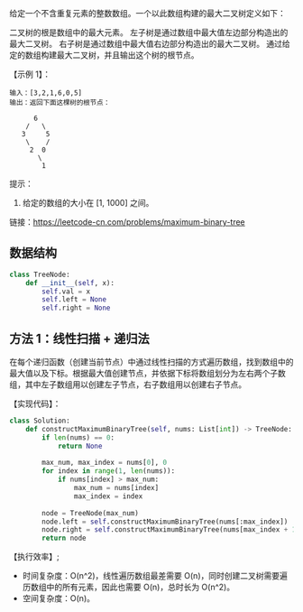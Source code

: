 给定一个不含重复元素的整数数组。一个以此数组构建的最大二叉树定义如下：

二叉树的根是数组中的最大元素。
左子树是通过数组中最大值左边部分构造出的最大二叉树。
右子树是通过数组中最大值右边部分构造出的最大二叉树。
通过给定的数组构建最大二叉树，并且输出这个树的根节点。

【示例 1】：
```
输入：[3,2,1,6,0,5]
输出：返回下面这棵树的根节点：

      6
    /   \
   3     5
    \    / 
     2  0   
       \
        1
```

提示：
1. 给定的数组的大小在 [1, 1000] 之间。

链接：https://leetcode-cn.com/problems/maximum-binary-tree

## 数据结构
```python
class TreeNode:
    def __init__(self, x):
        self.val = x
        self.left = None
        self.right = None
```

## 方法 1：线性扫描 + 递归法
在每个递归函数（创建当前节点）中通过线性扫描的方式遍历数组，找到数组中的最大值以及下标。根据最大值创建节点，并依据下标将数组划分为左右两个子数组，其中左子数组用以创建左子节点，右子数组用以创建右子节点。

【实现代码】：
```python
class Solution:
    def constructMaximumBinaryTree(self, nums: List[int]) -> TreeNode:
        if len(nums) == 0:
            return None
        
        max_num, max_index = nums[0], 0
        for index in range(1, len(nums)):
            if nums[index] > max_num:
                max_num = nums[index]
                max_index = index
        
        node = TreeNode(max_num)
        node.left = self.constructMaximumBinaryTree(nums[:max_index])
        node.right = self.constructMaximumBinaryTree(nums[max_index + 1:])
        return node
```

【执行效率】;
- 时间复杂度：O(n^2)，线性遍历数组最差需要 O(n)，同时创建二叉树需要遍历数组中的所有元素，因此也需要 O(n)，总时长为 O(n^2)。
- 空间复杂度：O(n)。

